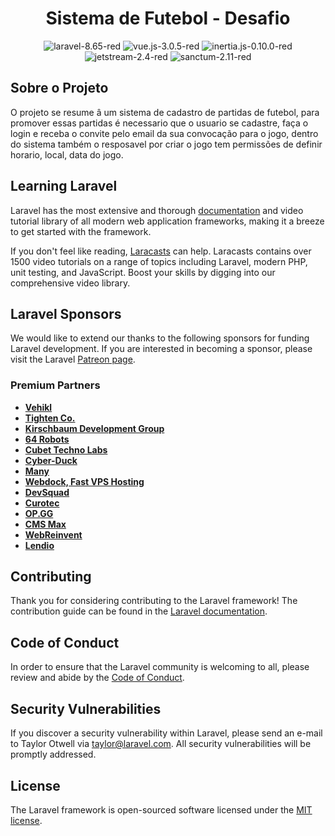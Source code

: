<h1 align="center">Sistema de Futebol - Desafio</h1>

<p align="center">
    <img src="https://img.shields.io/badge/laravel-8.65-red" alt="laravel-8.65-red">
    <img src="https://img.shields.io/badge/vue.js-3.0.5-red" alt="vue.js-3.0.5-red">
    <img src="https://img.shields.io/badge/inertia.js-0.10.0-red" alt="inertia.js-0.10.0-red">
    <img src="https://img.shields.io/badge/jetstream-2.4-red" alt="jetstream-2.4-red">
    <img src="https://img.shields.io/badge/sanctum-2.11-red" alt="sanctum-2.11-red">
</p>

## Sobre o Projeto

O projeto se resume â um sistema de cadastro de partidas de futebol, para promover essas partidas é necessario que o usuario se cadastre, faça o login e receba o convite pelo email da sua convocação para o jogo, dentro do sistema também o resposavel por criar o jogo tem permissões de definir horario, local, data do jogo.

## Learning Laravel

Laravel has the most extensive and thorough [documentation](https://laravel.com/docs) and video tutorial library of all modern web application frameworks, making it a breeze to get started with the framework.

If you don't feel like reading, [Laracasts](https://laracasts.com) can help. Laracasts contains over 1500 video tutorials on a range of topics including Laravel, modern PHP, unit testing, and JavaScript. Boost your skills by digging into our comprehensive video library.

## Laravel Sponsors

We would like to extend our thanks to the following sponsors for funding Laravel development. If you are interested in becoming a sponsor, please visit the Laravel [Patreon page](https://patreon.com/taylorotwell).

### Premium Partners

- **[Vehikl](https://vehikl.com/)**
- **[Tighten Co.](https://tighten.co)**
- **[Kirschbaum Development Group](https://kirschbaumdevelopment.com)**
- **[64 Robots](https://64robots.com)**
- **[Cubet Techno Labs](https://cubettech.com)**
- **[Cyber-Duck](https://cyber-duck.co.uk)**
- **[Many](https://www.many.co.uk)**
- **[Webdock, Fast VPS Hosting](https://www.webdock.io/en)**
- **[DevSquad](https://devsquad.com)**
- **[Curotec](https://www.curotec.com/services/technologies/laravel/)**
- **[OP.GG](https://op.gg)**
- **[CMS Max](https://www.cmsmax.com/)**
- **[WebReinvent](https://webreinvent.com/?utm_source=laravel&utm_medium=github&utm_campaign=patreon-sponsors)**
- **[Lendio](https://lendio.com)**

## Contributing

Thank you for considering contributing to the Laravel framework! The contribution guide can be found in the [Laravel documentation](https://laravel.com/docs/contributions).

## Code of Conduct

In order to ensure that the Laravel community is welcoming to all, please review and abide by the [Code of Conduct](https://laravel.com/docs/contributions#code-of-conduct).

## Security Vulnerabilities

If you discover a security vulnerability within Laravel, please send an e-mail to Taylor Otwell via [taylor@laravel.com](mailto:taylor@laravel.com). All security vulnerabilities will be promptly addressed.

## License

The Laravel framework is open-sourced software licensed under the [MIT license](https://opensource.org/licenses/MIT).
